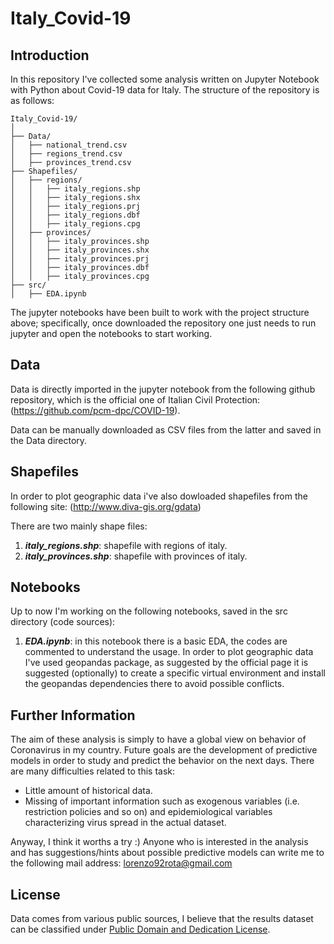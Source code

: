 # Italy_Covid-19

## Introduction
In this repository I've collected some analysis written on Jupyter Notebook with Python about Covid-19 data for Italy. 
The structure of the repository is as follows:

```
Italy_Covid-19/
│
├── Data/
│   ├── national_trend.csv
│   ├── regions_trend.csv
│   ├── provinces_trend.csv
├── Shapefiles/
│   ├── regions/
│   │   ├── italy_regions.shp
│   │   ├── italy_regions.shx
│   │   ├── italy_regions.prj
│   │   ├── italy_regions.dbf
│   │   ├── italy_regions.cpg
│   ├── provinces/
│   │   ├── italy_provinces.shp
│   │   ├── italy_provinces.shx
│   │   ├── italy_provinces.prj
│   │   ├── italy_provinces.dbf
│   │   ├── italy_provinces.cpg
├── src/
│   ├── EDA.ipynb
```
The jupyter notebooks have been built to work with the project structure above; specifically, once downloaded the repository one just needs to run jupyter and open the notebooks to start working.

## Data 
Data is directly imported in the jupyter notebook from the following github repository, which is the official one of Italian Civil Protection:
(https://github.com/pcm-dpc/COVID-19).

Data can be manually downloaded as CSV files from the latter and saved in the Data directory.

## Shapefiles
In order to plot geographic data i've also dowloaded shapefiles from the following site: (http://www.diva-gis.org/gdata)

There are two mainly shape files: 

1. ***italy_regions.shp***: shapefile with regions of italy.
2. ***italy_provinces.shp***: shapefile with provinces of italy.


## Notebooks
Up to now I'm working on the following notebooks, saved in the src directory (code sources):

1. ***EDA.ipynb***: in this notebook there is a basic EDA, the codes are commented to understand the usage.
                    In order to plot geographic data I've used geopandas package, as suggested by the official page it is suggested
                    (optionally) to create a specific virtual environment and install the geopandas dependencies there to avoid
                    possible conflicts.

## Further Information

The aim of these analysis is simply to have a global view on behavior of Coronavirus in my country. Future goals are the development of predictive models in order to study and predict the behavior on the next days. There are many difficulties related to this task:
- Little amount of historical data.
- Missing of important information such as exogenous variables (i.e. restriction policies and so on) and epidemiological variables characterizing virus spread in the actual dataset.

Anyway, I think it worths a try :)
Anyone who is interested in the analysis and has suggestions/hints about possible predictive models can write me to the following mail address: lorenzo92rota@gmail.com

## License
Data comes from various public sources, I believe that the results dataset can be classified under [Public Domain and Dedication License][pddl].

[pddl]: https://www.opendatacommons.org/licenses/pddl/1-0/
